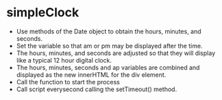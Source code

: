 # simpleClock

* Use methods of the Date object to obtain the hours, minutes, and seconds.
* Set the variable so that am or pm may be displayed after the time.
* The hours, minutes, and seconds are adjusted so that they will display like a typical 12 hour digital clock.
* The hours, minutes, seconds and ap variables are combined and displayed as the new innerHTML for the div element.
* Call the function to start the process
* Call script everysecond calling the setTimeout() method.